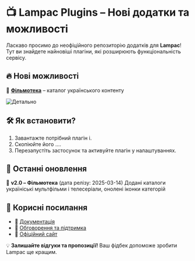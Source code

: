 # 📺 Lampac Plugins – Нові додатки та можливості

Ласкаво просимо до неофіційного репозиторію додатків для **Lampac**!  
Тут ви знайдете найновіші плагіни, які розширюють функціональність сервісу.

## 🔥 Нові можливості
🔹 [**Фільмотека**](https://mastermagic98.github.io/l_plugins/cat_ua.js) – каталог українського контенту 

![Детально](https://mastermagic98.github.io/l_plugins/cat_ua.png)

## 🛠 Як встановити?
1. Завантажте потрібний плагін і.
2. Скопіюйте його ....  
3. Перезапустіть застосунок та активуйте плагін у налаштуваннях.

## 📢 Останні оновлення
🔹 **v2.0 – Фільмотека** (дата релізу: 2025-03-14) Додані каталоги україніські мультфільми і  телесеріали, онолені іконки категорій


## 🔗 Корисні посилання
- 📜 [Документація](https://github.com/your-repo/wiki)
- 💬 [Обговорення та підтримка](https://t.me/lampac_plugins)
- 📰 [Офіційний сайт](https://lampac.example.com)

💡 **Залишайте відгуки та пропозиції!** Ваш фідбек допоможе зробити Lampac ще кращим.  
